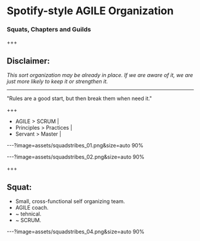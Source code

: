 # Spotify-style AGILE Organization
### Squats, Chapters and Guilds

+++
## Disclaimer:

*This sort organization may be already in place.
If we are aware of it, we are just more likely to keep it or strengthen it.*

---
"Rules are a good start, but then break them when need it."

+++
- AGILE > SCRUM |
- Principles > Practices |
- Servant > Master |


---?image=assets/squadstribes_01.png&size=auto 90%
<!-- .slide: data-background-transition="none" -->
---?image=assets/squadstribes_02.png&size=auto 90%
<!-- .slide: data-background-transition="none" -->


+++
## Squat:
- Small, cross-functional self organizing team.
- AGILE coach.
- ~ tehnical.
- ~ SCRUM.

---?image=assets/squadstribes_04.png&size=auto 90%
